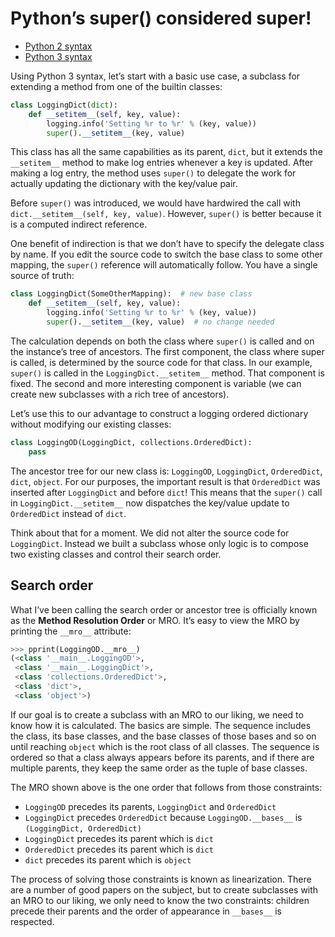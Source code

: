 # Python’s super() considered super!

* [Python 2 syntax](http://code.activestate.com/recipes/577721-how-to-use-super-effectively-python-27-version/)
* [Python 3 syntax](http://code.activestate.com/recipes/577720-how-to-use-super-effectively/)

Using Python 3 syntax, let’s start with a basic use case, a subclass for
extending a method from one of the builtin classes:

```py
class LoggingDict(dict):
    def __setitem__(self, key, value):
        logging.info('Setting %r to %r' % (key, value))
        super().__setitem__(key, value)
```

This class has all the same capabilities as its parent, `dict`, but it extends
the `__setitem__` method to make log entries whenever a key is updated. After
making a log entry, the method uses `super()` to delegate the work for actually
updating the dictionary with the key/value pair.

Before `super()` was introduced, we would have hardwired the call with
`dict.__setitem__(self, key, value)`. However, `super()` is better because it is
a computed indirect reference.

One benefit of indirection is that we don’t have to specify the delegate class
by name. If you edit the source code to switch the base class to some other
mapping, the `super()` reference will automatically follow. You have a single
source of truth:

```py
class LoggingDict(SomeOtherMapping):  # new base class
    def __setitem__(self, key, value):
        logging.info('Setting %r to %r' % (key, value))
        super().__setitem__(key, value)  # no change needed
```

The calculation depends on both the class where `super()` is called and on the
instance’s tree of ancestors. The first component, the class where super is
called, is determined by the source code for that class. In our example,
`super()` is called in the `LoggingDict.__setitem__` method. That component is
fixed. The second and more interesting component is variable (we can create new
subclasses with a rich tree of ancestors).

Let’s use this to our advantage to construct a logging ordered dictionary
without modifying our existing classes:

```py
class LoggingOD(LoggingDict, collections.OrderedDict):
    pass
```

The ancestor tree for our new class is: `LoggingOD`, `LoggingDict`,
`OrderedDict`, `dict`, `object`. For our purposes, the important result is that
`OrderedDict` was inserted after `LoggingDict` and before `dict`! This means
that the `super()` call in `LoggingDict.__setitem__` now dispatches the
key/value update to `OrderedDict` instead of `dict`.

Think about that for a moment. We did not alter the source code for
`LoggingDict`. Instead we built a subclass whose only logic is to compose two
existing classes and control their search order.

## Search order

What I’ve been calling the search order or ancestor tree is officially known as
the **Method Resolution Order** or MRO. It’s easy to view the MRO by printing
the `__mro__` attribute:

```py
>>> pprint(LoggingOD.__mro__)
(<class '__main__.LoggingOD'>,
 <class '__main__.LoggingDict'>,
 <class 'collections.OrderedDict'>,
 <class 'dict'>,
 <class 'object'>)
```

If our goal is to create a subclass with an MRO to our liking, we need to know
how it is calculated. The basics are simple. The sequence includes the class,
its base classes, and the base classes of those bases and so on until reaching
`object` which is the root class of all classes. The sequence is ordered so that
a class always appears before its parents, and if there are multiple parents,
they keep the same order as the tuple of base classes.

The MRO shown above is the one order that follows from those constraints:

* `LoggingOD` precedes its parents, `LoggingDict` and `OrderedDict`
* `LoggingDict` precedes `OrderedDict` because `LoggingOD.__bases__` is
  `(LoggingDict, OrderedDict)`
* `LoggingDict` precedes its parent which is `dict`
* `OrderedDict` precedes its parent which is `dict`
* `dict` precedes its parent which is `object`

The process of solving those constraints is known as linearization. There are a
number of good papers on the subject, but to create subclasses with an MRO to
our liking, we only need to know the two constraints: children precede their
parents and the order of appearance in `__bases__` is respected.
